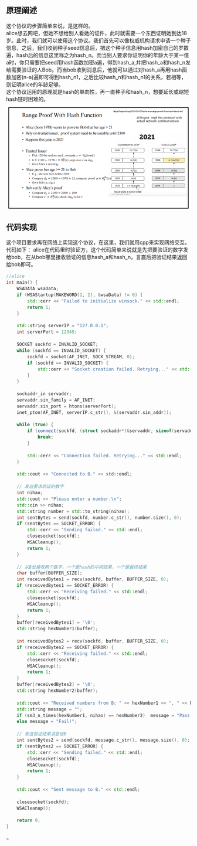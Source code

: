 ## 原理阐述
这个协议的步骤简单来说，是这样的。\
alice想去网吧，但她不想给别人看她的证件，此时就需要一个东西证明她到达18岁。此时，我们就可以使用这个协议。我们首先可以像权威机构请求申请一个种子信息，之后，我们收到种子seed信息后，把这个种子信息用hash加密自己的岁数遍，hash后的信息这里称之为hash_n。而当别人要求你证明你的年龄大于某一值a时，你只需要把seed用hash函数加密a遍，得到hash_a,并把hash_a和hash_n发给需要验证的人Bob。而当bob收到消息后，他就可以通过对hash_a再用hash函数加密(n-a)遍即可得到hash_n1，之后比较hash_n和hash_n1的关系，若相等，则证明alice的年龄足够。\
这个协议运用的原理就是hash的单向性，再一直种子和hash_n，想要延长或缩短hash链时困难的。
![enter image description here](1.png)

## 代码实现
这个项目要求再在网络上实现这个协议，在这里，我们就用cpp来实现网络交互。代码如下：
alice在代码里时验证方，这个代码简单来说就是先把要验证的数字发给bob，在从bob哪里接收验证的信息hash_a和hash_n，言震后把验证结果返回给bob即可。
```C++
//alice
int main() {
    WSADATA wsaData;
    if (WSAStartup(MAKEWORD(2, 2), &wsaData) != 0) {
        std::cerr << "Failed to initialize winsock." << std::endl;
        return 1;
    }

    std::string serverIP = "127.0.0.1";
    int serverPort = 12345;

    SOCKET sockfd = INVALID_SOCKET;
    while (sockfd == INVALID_SOCKET) {
        sockfd = socket(AF_INET, SOCK_STREAM, 0);
        if (sockfd == INVALID_SOCKET) {
            std::cerr << "Socket creation failed. Retrying..." << std::endl;
        }
    }

    sockaddr_in servaddr;
    servaddr.sin_family = AF_INET;
    servaddr.sin_port = htons(serverPort);
    inet_pton(AF_INET, serverIP.c_str(), &(servaddr.sin_addr));

    while (true) {
        if (connect(sockfd, (struct sockaddr*)&servaddr, sizeof(servaddr)) != SOCKET_ERROR) {
            break;
        }

        std::cerr << "Connection failed. Retrying..." << std::endl;
    }

    std::cout << "Connected to B." << std::endl;

    // 发送要求验证的数字
    int nihao;
    std::cout << "Please enter a number.\n";
    std::cin >> nihao;
    std::string number = std::to_string(nihao);
    int sentBytes = send(sockfd, number.c_str(), number.size(), 0);
    if (sentBytes == SOCKET_ERROR) {
        std::cerr << "Sending failed." << std::endl;
        closesocket(sockfd);
        WSACleanup();
        return 1;
    }

    // 从B处接收两个数字，一个是hash的中间结果，一个是最终结果
    char buffer[BUFFER_SIZE];
    int receivedBytes1 = recv(sockfd, buffer, BUFFER_SIZE, 0);
    if (receivedBytes1 == SOCKET_ERROR) {
        std::cerr << "Receiving failed." << std::endl;
        closesocket(sockfd);
        WSACleanup();
        return 1;
    }
    buffer[receivedBytes1] = '\0';
    std::string hexNumber1(buffer);

    int receivedBytes2 = recv(sockfd, buffer, BUFFER_SIZE, 0);
    if (receivedBytes2 == SOCKET_ERROR) {
        std::cerr << "Receiving failed." << std::endl;
        closesocket(sockfd);
        WSACleanup();
        return 1;
    }
    buffer[receivedBytes2] = '\0';
    std::string hexNumber2(buffer);

    std::cout << "Received numbers from B: " << hexNumber1 << ", " << hexNumber2 << std::endl;
    std::string message = "";
    if (sm3_n_times(hexNumber1, nihao) == hexNumber2)  message = "Pass!";
    else message = "Fail!";

    // 发送验证结果消息给B
    int sentBytes2 = send(sockfd, message.c_str(), message.size(), 0);
    if (sentBytes2 == SOCKET_ERROR) {
        std::cerr << "Sending failed." << std::endl;
        closesocket(sockfd);
        WSACleanup();
        return 1;
    }

    std::cout << "Sent message to B." << std::endl;

    closesocket(sockfd);
    WSACleanup();

    return 0;
}

> 
